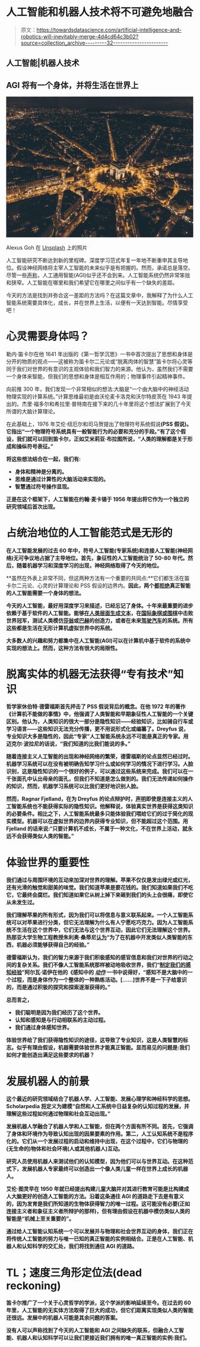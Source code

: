 # 人工智能和机器人技术将不可避免地融合

> 原文：<https://towardsdatascience.com/artificial-intelligence-and-robotics-will-inevitably-merge-4d4cd64c3b02?source=collection_archive---------32----------------------->

## 人工智能|机器人技术

## AGI 将有一个身体，并将生活在世界上

![](img/b0339104db0587bdfd07d2e6a92a4431.png)

Alexus Goh 在 [Unsplash](https://unsplash.com?utm_source=medium&utm_medium=referral) 上的照片

人工智能研究不断达到新的里程碑。深度学习范式年复一年地不断重申其主导地位。假设神经网络将主宰人工智能的未来似乎是有把握的。然而，承诺总是落空。尽管一些[声称](https://futurism.com/kurzweil-claims-that-the-singularity-will-happen-by-2045)，人工通用智能(AGI)似乎还不会到来。人工智能系统仍然非常笨拙和狭窄。人工智能在哪里和我们希望它在哪里之间似乎有一个缺失的差距。

今天的方法是找到并弥合这一差距的方法吗？在这篇文章中，我解释了为什么人工智能系统需要具体化，成长，并在世界上生活，以便有一天达到智能。尽情享受吧！

# 心灵需要身体吗？

勒内·笛卡尔在他 1641 年出版的《第一哲学沉思》一书中首次提出了思想和身体是分开的物质的观点——这被称为笛卡尔二元论或“脱离肉体的智慧”笛卡尔将心灵等同于我们对世界的有意识的主观体验和我们智力的来源。他认为，虽然我们不需要一个身体来智能，但我们的思想和身体是相互作用的；物理事件引起精神事件。

向前推 300 年，我们发现一个非常相似的想法:大脑是“一个由大脑中的神经活动物理实现的计算系统。”计算思维最初是由沃伦麦卡洛克和沃尔特皮茨在 1943 年提出的。杰里·福多尔和希拉里·普特南在接下来的几十年里将这个想法扩展到了今天所谓的大脑计算理论。

在此基础上，1976 年艾伦·纽厄尔和司马贺提出了物理符号系统假说[](https://dl.acm.org/doi/10.1145/360018.360022)**(PSS 假说)。它指出“一个物理符号系统具有一般智能行为的必要和充分的手段。”有了这个假设，我们就可以回到笛卡尔，正如艾米莉亚·布拉图所说，“人类的理解都是关于形成和操纵符号表征。”**

**将这些想法结合在一起，我们有:**

*   **身体和精神是分离的。**
*   **思维是通过计算性的大脑活动来实现的。**
*   **智慧通过符号操作显现。**

**正是在这个框架下，人工智能在约翰·麦卡锡于 1956 年提出将它作为一个独立的研究领域后首次出现。**

# **占统治地位的人工智能范式是无形的**

**在人工智能发展的过去 60 年中，符号人工智能(专家系统)和连接人工智能(神经网络)无可争议地占据了主导地位。首先，象征性的人工智能统治了 50-80 年代。然后，随着机器学习和深度学习的出现，神经网络取得了今天的地位。**

**虽然在外表上非常不同，但这两种方法有一个重要的共同点:**它们都生活在笛卡尔二元论、心灵的计算理论和 PSS 假设的边界内。**因此，两个[都拒绝](https://www.bbvaopenmind.com/en/articles/the-future-of-ai-toward-truly-intelligent-artificial-intelligences/)真正智能的人工智能需要一个身体的想法。**

**今天的人工智能，最好用深度学习来描述，已经忘记了身体。十年来最重要的进步依赖于基于软件的人工智能。能够[在人类层面生成文本](https://arxiv.org/abs/2005.14165)，在[国际象棋或围棋](https://deepmind.com/blog/article/alphazero-shedding-new-light-grand-games-chess-shogi-and-go)中击败世界冠军，测试人类模仿[莎翁](https://spectrum.ieee.org/artificial-intelligence/machine-learning/this-ai-poet-mastered-rhythm-rhyme-and-natural-language-to-write-like-shakespeare)或[巴赫](https://www.theverge.com/2016/12/23/14069382/ai-music-creativity-bach-deepbach-csl)的创造力，或者在未来[驾驶汽车](https://www.wired.co.uk/article/alex-kendall-machine-learning)的系统。所有这些都是生活在无形计算机虚拟世界中的系统。**

**大多数人的兴趣和努力都集中在人工智能(AGI)可以在计算机中基于软件的系统中实现的想法上。然而，这种方法有很大的局限性。**

# **脱离实体的机器无法获得“专有技术”知识**

**哲学家休伯特·德雷福斯首先抨击了 PSS 假说背后的概念。在他 1972 年的著作《计算机不能做的事情》中，他强调了人类智能和早期象征性人工智能的一个关键区别。他认为，人类知识的很大一部分是隐性知识——经验知识，比如骑自行车或学习语言——这些知识无法充分传播，更不用说形式化或编纂了。Dreyfus 说，专业知识大多是隐性的，因此“专家”人工智能系统永远不可能是真正的专家。用迈克尔·波拉尼的话说，“我们知道的比我们能说的多。”**

**随着连接主义人工智能的出现和神经网络的繁荣，德雷福斯的论点显然已经过时。机器学习系统可以在没有被明确告知学习什么或如何学习的情况下进行学习。人脸识别，这是隐性知识的一个很好的例子，可以通过这些系统来完成。我们可以在一千张面孔中认出母亲的面孔，但我们不知道是怎么做到的。我们无法传递如何操作的知识，然而，机器学习系统可以比我们更好地识别人脸。**

**然而，Ragnar Fjelland，在为 Dreyfus 的论点辩护时，[声明](https://www.nature.com/articles/s41599-020-0494-4#Sec1)即使是连接主义的人工智能系统也不能获得实际的隐性知识。他解释说，体验真实世界是获得这类知识的必要条件。相比之下，人工智能系统最多只能体验我们喂给它们的过于简化的现实模型。机器可以在虚拟世界的边界内获得专业知识，但不能超过这个范围。用 Fjelland 的话来说:“只要计算机不成长，不属于一种文化，不在世界上活动，就永远不会获得类似人类的智能。”**

# **体验世界的重要性**

**我们通过与周围环境的互动来加深对世界的理解。苹果不仅仅是发出绿光或红光，还有光滑的触觉和甜美的味觉。我们知道苹果是要花钱的。我们知道如果我们不吃它，它最终会腐烂。我们知道如果它从树上掉下来砸到我们的头上会很痛，即使它从未发生过。**

**我们理解苹果的所有形式，因为我们可以将信息与意义联系起来。一个人工智能系统可以对苹果进行分类，但它无法理解为什么有人宁愿吃巧克力。因为人工智能系统不生活在这个世界中，它们无法与这个世界互动，因此它们无法理解这个世界。热那亚大学生物工程教授朱利奥·桑蒂尼[认为](https://www.ncbi.nlm.nih.gov/pmc/articles/PMC3512413/)“为了在机器中开发类似人类智能的东西，机器必须能够获得自己的经验。”**

**德雷福斯认为，我们的智力来源于我们积极感知的感官信息和我们对世界的行动之间的复杂关系。我们不像人工智能系统那样被动地吸收世界，我们“[制定我们的感知经验](https://qualitance.com/blog/embodied-enactive-artificial-intelligence/)”阿尔瓦·诺伊在他的《感知中的 [*动作*](https://mitpress.mit.edu/books/action-perception) 一书中说得好，“感知不是大脑中的一个过程，而是身体作为一个整体的一种熟练活动。[……]世界不是一下子给意识的，而是通过积极的探究和探索逐渐获得的。”**

**总而言之，**

*   **我们聪明是因为我们经历了这个世界。**
*   **认知和感知是与行动相联系的主动过程。**
*   **我们通过身体感知世界。**

**体验世界给了我们获得隐性知识的途径，这导致了专业知识，这是人类智慧的标志。似乎有理由假设，机器需要体验世界才能真正智能。显而易见的问题是:我们如何才能创造出满足这些要求的机器？**

# **发展机器人的前景**

**这个最近的研究领域结合了机器人学、人工智能、发展心理学和神经科学的思想。Scholarpedia [将](http://www.scholarpedia.org/article/Developmental_robotics)定义为建模“自然和人工系统中日益复杂的认知过程的发展，并理解这些过程如何通过物理和社会互动出现。”**

**发展机器人学融合了机器人学和人工智能，但在两个方面有所不同。首先，它强调了身体和环境作为导致认知出现的因果要素的作用。第二，人工认知系统不是程序化的。它们从一个发展过程的启动和维持中出现，在这个过程中，它们与物理的(无生命的)物体和社会环境(人或其他机器人)互动。**

**研究人员使用机器人来测试他们的认知模型，因为他们可以与世界互动。在这种范式下，发展机器人专家最终可以创造出一个像人类儿童一样在世界上成长的机器人。**

**艾伦·图灵早在 1950 年就已经提出构建儿童大脑并对其进行教育可能是比构建成人大脑更好的创造人工智能的方法。沿着这条通往 AGI 的道路走下去是有意义的，因为发育是我们所知道的生物体获得智力的唯一过程。这可能没有必要(正如连接主义者和象征主义者所辩护的那样)，但有理由假设在机器中模仿类似人类的智能是“机械上至关重要的”。**

**通过给人工智能认知系统一个可以发展并与物理和社会世界互动的身体，我们正在将传统人工智能的努力与唯一已知的真正智能的实例相结合。**正是在人工智能、机器人和认知科学的交汇处，我们将找到通往 AGI 的道路。****

# **TL；速度三角形定位法(dead reckoning)**

**笛卡尔推广了一个关于心灵哲学的学派，这个学派的影响延续至今。在过去的 60 年里，人工智能的无实体方法取得了巨大的成功，但它们距离实现类似人类的智能还很远。发展中的机器人可能是其余问题的答案。**

**没有人可以声称找到了今天的人工智能和 AGI 之间缺失的联系，但融合人工智能、机器人和认知科学可以让我们更接近我们拥有的唯一真正智能的实例:我们。**